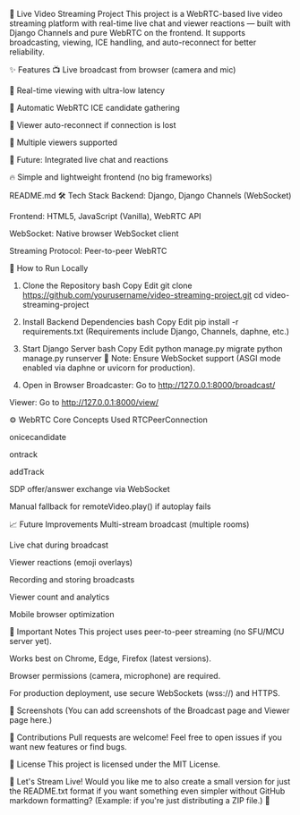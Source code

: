 📡 Live Video Streaming Project
This project is a WebRTC-based live video streaming platform with real-time live chat and viewer reactions — built with Django Channels and pure WebRTC on the frontend.
It supports broadcasting, viewing, ICE handling, and auto-reconnect for better reliability.

✨ Features
📺 Live broadcast from browser (camera and mic)

👀 Real-time viewing with ultra-low latency

🧊 Automatic WebRTC ICE candidate gathering

🔄 Viewer auto-reconnect if connection is lost

🎥 Multiple viewers supported

💬 Future: Integrated live chat and reactions

🔥 Simple and lightweight frontend (no big frameworks)

README.md
🛠 Tech Stack
Backend: Django, Django Channels (WebSocket)

Frontend: HTML5, JavaScript (Vanilla), WebRTC API

WebSocket: Native browser WebSocket client

Streaming Protocol: Peer-to-peer WebRTC

🚀 How to Run Locally
1. Clone the Repository
bash
Copy
Edit
git clone https://github.com/yourusername/video-streaming-project.git
cd video-streaming-project
2. Install Backend Dependencies
bash
Copy
Edit
pip install -r requirements.txt
(Requirements include Django, Channels, daphne, etc.)

3. Start Django Server
bash
Copy
Edit
python manage.py migrate
python manage.py runserver
📝 Note: Ensure WebSocket support (ASGI mode enabled via daphne or uvicorn for production).

4. Open in Browser
Broadcaster: Go to http://127.0.0.1:8000/broadcast/

Viewer: Go to http://127.0.0.1:8000/view/

⚙️ WebRTC Core Concepts Used
RTCPeerConnection

onicecandidate

ontrack

addTrack

SDP offer/answer exchange via WebSocket

Manual fallback for remoteVideo.play() if autoplay fails

📈 Future Improvements
Multi-stream broadcast (multiple rooms)

Live chat during broadcast

Viewer reactions (emoji overlays)

Recording and storing broadcasts

Viewer count and analytics

Mobile browser optimization

🧠 Important Notes
This project uses peer-to-peer streaming (no SFU/MCU server yet).

Works best on Chrome, Edge, Firefox (latest versions).

Browser permissions (camera, microphone) are required.

For production deployment, use secure WebSockets (wss://) and HTTPS.

📸 Screenshots
(You can add screenshots of the Broadcast page and Viewer page here.)

🤝 Contributions
Pull requests are welcome!
Feel free to open issues if you want new features or find bugs.

📜 License
This project is licensed under the MIT License.

🚀 Let's Stream Live!
Would you like me to also create a small version for just the README.txt format if you want something even simpler without GitHub markdown formatting?
(Example: if you're just distributing a ZIP file.) 📁
